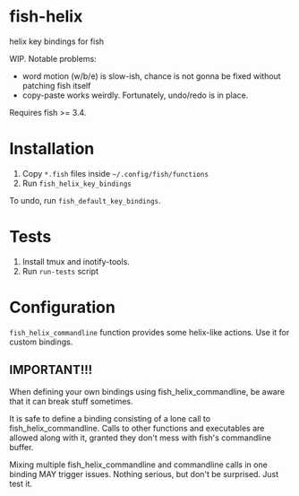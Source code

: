 # fish-helix
helix key bindings for fish

WIP. Notable problems:

* word motion (w/b/e) is slow-ish, chance is not gonna be fixed without patching fish itself
* copy-paste works weirdly. Fortunately, undo/redo is in place.

Requires fish >= 3.4.

# Installation

1. Copy `*.fish` files inside `~/.config/fish/functions`
2. Run `fish_helix_key_bindings`

To undo, run `fish_default_key_bindings`.

# Tests

1. Install tmux and inotify-tools.
2. Run `run-tests` script

# Configuration

`fish_helix_commandline` function provides some helix-like actions. Use it for custom bindings.

## IMPORTANT!!!

When defining your own bindings using fish_helix_commandline, be aware that it can break
stuff sometimes.

It is safe to define a binding consisting of a lone call to fish_helix_commandline.
Calls to other functions and executables are allowed along with it, granted they don't mess
with fish's commandline buffer.

Mixing multiple fish_helix_commandline and commandline calls in one binding MAY trigger issues.
Nothing serious, but don't be surprised. Just test it.
